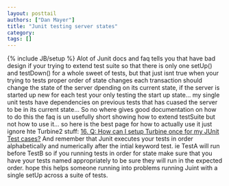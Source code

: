 ```yaml
---
layout: posttail
authors: ["Dan Mayer"]
title: "Junit testing server states"
category:
tags: []
---
```

{% include JB/setup %}
Alot of Junit docs and faq tells you that have bad design if your trying to extend test suite so that there is only one setUp() and testDown() for a whole sweet of tests, but that just isnt true when your trying to tests proper order of state changes each transaction should change the state of the server dpending on its current state, if the server is started up new for each test your only testing the start up state... my single unit tests have dependencies on previous tests that has cuased the server to be in its current state... So no where gives good documentation on how to do this the faq is un usefully short showing how to extend testSuite but not how to use it... so here is the best page for how to actually use it just ignore hte Turbine2 stuff:    [16. Q: How can I setup Turbine once for my JUnit Test cases?](http://wiki.apache.org/jakarta-turbine/Turbine2/FAQ)    And remember that Junit executes your tests in order alphabetically and numerically after the intial keyword test.    ie    TestA will run before TestB so if you running tests in order for state make sure that you have your tests named appropriately to be sure they will run in the expected order.    hope this helps someone running into problems running Juint with a single setUp across a suite of tests.